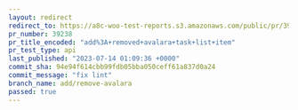 ```yaml
---
layout: redirect
redirect_to: https://a8c-woo-test-reports.s3.amazonaws.com/public/pr/39238/api/index.html
pr_number: 39238
pr_title_encoded: "add%3A+removed+avalara+task+list+item"
pr_test_type: api
last_published: "2023-07-14 01:09:36 +0000"
commit_sha: 94e94f614cbb99fdb05bba050ceff61a837d0a24
commit_message: "fix lint"
branch_name: add/remove-avalara
passed: true
---
```

